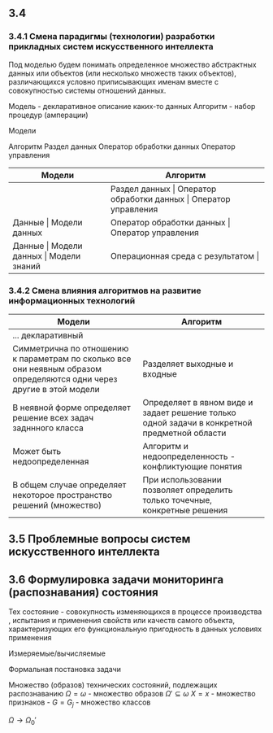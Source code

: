 ## 3.4
### 3.4.1 Смена парадигмы (технологии) разработки прикладных систем искусственного интеллекта

Под моделью будем понимать определенное множество абстрактных данных или объектов (или несколько множеств таких объектов), различающихся условно приписывающих именам вместе с совокупностью системы отношений данных.

Модель - декларативное описание каких-то данных
Алгоритм - набор процедур (амперации)

Модели



Алгоритм
Раздел данных
Оператор обработки данных
Оператор управления

| Модели                                   | Алгоритм                                                          |
| ---------------------------------------- | ----------------------------------------------------------------- |
|                                          | Раздел данных \| Оператор обработки данных \| Оператор управления |
| Данные \| Модели данных                  | Оператор обработки данных \| Оператор управления                  |
| Данные \| Модели данных \| Модели знаний | Операционная среда с результатом \|                               |


### 3.4.2 Смена влияния алгоритмов на развитие информационных технологий

| Модели                                                                                                                | Алгоритм                                                                                     |
| --------------------------------------------------------------------------------------------------------------------- | -------------------------------------------------------------------------------------------- |
| ... декларативный                                                                                                     |                                                                                              |
| Симметрична по отношению к параметрам по сколько все они неявным образом определяются одни через другие в этой модели | Разделяет выходные и входные                                                                 |
| В неявной форме определяет решение всех задач задннного класса                                                        | Определяет в явном виде и задает решение только одной задачи в конкретной предметной области |
| Может быть недоопределенная                                                                                           | Алгоритм и недоопределенность - конфликтующие понятия                                        |
| В общем случае определяет некоторое пространство решений (множество)                                                  | При использовании позволяет определить только точечные, конкретные решения                   |
## 3.5 Проблемные вопросы систем искусственного интеллекта

## 3.6 Формулировка задачи мониторинга (распознавания) состояния

Тех состояние - совокупность изменяющихся в процессе производства , испытания и применения свойств или качеств самого объекта, характеризующих его функциональную пригодность в данных условиях применения 

Измеряемые/вычисляемые

Формальная постановка задачи

Множество (образов) технических состояний, подлежащих распознаванию
$\Omega = {\omega}$ - множество образов
$\Omega' \subseteq \omega$ 
$X = {x}$ - множество признаков - 
$G = {G_j}$ - множество классов

$\Omega \rightarrow \Omega_{0}'$ 